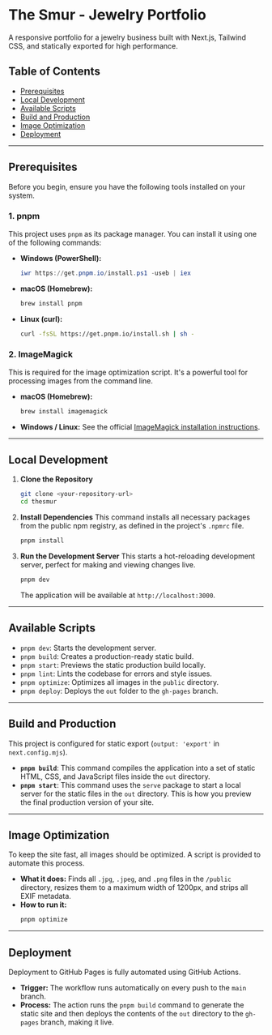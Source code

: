 # The Smur - Jewelry Portfolio

A responsive portfolio for a jewelry business built with Next.js, Tailwind CSS, and statically exported for high performance.

## Table of Contents

- [Prerequisites](#prerequisites)
- [Local Development](#local-development)
- [Available Scripts](#available-scripts)
- [Build and Production](#build-and-production)
- [Image Optimization](#image-optimization)
- [Deployment](#deployment)

---

## Prerequisites

Before you begin, ensure you have the following tools installed on your system.

### 1. pnpm

This project uses `pnpm` as its package manager. You can install it using one of the following commands:

- **Windows (PowerShell):**
  ```powershell
  iwr https://get.pnpm.io/install.ps1 -useb | iex
  ```
- **macOS (Homebrew):**
  ```bash
  brew install pnpm
  ```
- **Linux (curl):**
  ```bash
  curl -fsSL https://get.pnpm.io/install.sh | sh -
  ```

### 2. ImageMagick

This is required for the image optimization script. It's a powerful tool for processing images from the command line.

- **macOS (Homebrew):**
  ```bash
  brew install imagemagick
  ```
- **Windows / Linux:**
  See the official [ImageMagick installation instructions](https://imagemagick.org/script/download.php).

---

## Local Development

1.  **Clone the Repository**
    ```bash
    git clone <your-repository-url>
    cd thesmur
    ```

2.  **Install Dependencies**
    This command installs all necessary packages from the public npm registry, as defined in the project's `.npmrc` file.
    ```bash
    pnpm install
    ```

3.  **Run the Development Server**
    This starts a hot-reloading development server, perfect for making and viewing changes live.
    ```bash
    pnpm dev
    ```
    The application will be available at `http://localhost:3000`.

---

## Available Scripts

-   `pnpm dev`: Starts the development server.
-   `pnpm build`: Creates a production-ready static build.
-   `pnpm start`: Previews the static production build locally.
-   `pnpm lint`: Lints the codebase for errors and style issues.
-   `pnpm optimize`: Optimizes all images in the `public` directory.
-   `pnpm deploy`: Deploys the `out` folder to the `gh-pages` branch.

---

## Build and Production

This project is configured for static export (`output: 'export'` in `next.config.mjs`).

-   **`pnpm build`**: This command compiles the application into a set of static HTML, CSS, and JavaScript files inside the `out` directory.
-   **`pnpm start`**: This command uses the `serve` package to start a local server for the static files in the `out` directory. This is how you preview the final production version of your site.

---

## Image Optimization

To keep the site fast, all images should be optimized. A script is provided to automate this process.

-   **What it does:** Finds all `.jpg`, `.jpeg`, and `.png` files in the `/public` directory, resizes them to a maximum width of 1200px, and strips all EXIF metadata.
-   **How to run it:**
    ```bash
    pnpm optimize
    ```

---

## Deployment

Deployment to GitHub Pages is fully automated using GitHub Actions.

-   **Trigger:** The workflow runs automatically on every push to the `main` branch.
-   **Process:** The action runs the `pnpm build` command to generate the static site and then deploys the contents of the `out` directory to the `gh-pages` branch, making it live.
